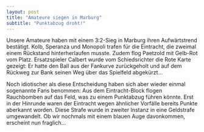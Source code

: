 ```yaml
---
layout: post
title: "Amateure siegen in Marburg"
subtitle: "Punktabzug droht!"
---
```


Unsere Amateure  haben mit einem 3:2-Sieg in Marburg ihren Aufwärtstrend bestätigt. Kolb, Speranza und Monopoli trafen für die Eintracht, die zweimal einem Rückstand hinterherlaufen musste. Zudem flog Paetzold mit Gelb-Rot vom Platz. Ersatzspieler Calbert wurde vom Schiedsrichter die Rote Karte gezeigt: Er hatte den Ball aus der Fankurve zurückgeholt und auf dem Rückweg zur Bank seinen Weg über das Spielfeld abgekürzt...

Noch idiotischer als diese Entscheidung haben sich aber wieder einmal sogenannte Fans benommen: Aus dem Eintracht-Block flogen Rauchbomben auf das Feld, was zu einem Punktabzug führen könnte. Erst in der Hinrunde waren der Eintracht wegen ähnlicher Vorfälle bereits Punkte aberkannt worden. Diese Strafe wurde in zweiter Instanz in eine Geldstrafe umgewandelt. Ob wir nochmals mit einem blauen Auge davonkommen, erscheint nun fraglich...
